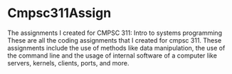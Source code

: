 # Cmpsc311Assign
The assignments I created for CMPSC 311: Intro to systems programming
These are all the coding assignments that I created for cmpsc 311.
These assignments include the use of methods like data manipulation, the use of the command line
and the usage of internal software of a computer like servers, kernels, clients, ports, and more.